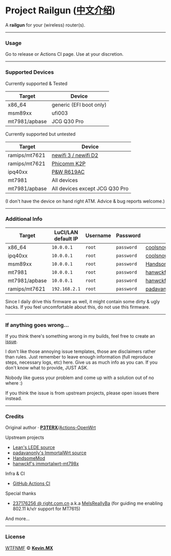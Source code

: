 # Project Railgun ([中文介绍](README_zh.md))

A **railgun** for your (wireless) router(s).

***

### Usage

Go to release or Actions CI page. Use at your discretion.

***

### Supported Devices

Currently supported & Tested

| Target        | Device                  |
|---------------|-------------------------|
| x86_64        | generic (EFI boot only) |
| msm89xx       | ufi003                  |
| mt7981/apbase | JCG Q30 Pro             |

Currently supported but untested

| Target        | Device                                                           |
|---------------|------------------------------------------------------------------|
| ramips/mt7621 | [newifi 3 / newifi D2](https://openwrt.org/toh/lenovo/newifi_d2) |
| ramips/mt7621 | [Phicomm K2P](https://openwrt.org/toh/phicomm/k2p_ke2p)          |
| ipq40xx       | [P&W R619AC](https://openwrt.org/toh/p_w/r619ac)                 |
| mt7981        | All devices                                                      |
| mt7981/apbase | All devices except JCG Q30 Pro                                   |

(I don't have the device on hand right ATM. Advice & bug reports welcome.)

***

### Additional Info

| Target        | LuCI/LAN default IP | Username | Password   | Source Repo                                                                 |
|---------------|---------------------|----------|------------|-----------------------------------------------------------------------------|
| x86_64        | `10.0.0.1`          | `root`   | `password` | [coolsnowwolf/lede](https://github.com/coolsnowwolf/lede)                   |
| ipq40xx       | `10.0.0.1`          | `root`   | `password` | [coolsnowwolf/lede](https://github.com/coolsnowwolf/lede)                   |
| msm89xx       | `10.0.0.1`          | `root`   | `password` | [HandsomeMod/HandsomeMod](https://github.com/HandsomeMod/HandsomeMod)       |
| mt7981        | `10.0.0.1`          | `root`   | `password` | [hanwckf/immortalwrt-mt798x](https://github.com/hanwckf/immortalwrt-mt798x) |
| mt7981/apbase | `10.0.0.1`          | `root`   | `password` | [hanwckf/immortalwrt-mt798x](https://github.com/hanwckf/immortalwrt-mt798x) |
| ramips/mt7621 | `192.168.2.1`       | `root`   | `password` | [padavanonly/immortalwrt](https://github.com/coolsnowwolf.lede)             |

Since I daily drive this firmware as well, it might contain some dirty & ugly hacks. If you feel uncomfortable about this, do not use this firmware.

***

### If anything goes wrong...

If you think there's something wrong in my builds, feel free to create an [issue](https://github.com/KevinMX/Railgun/issues/new/choose). 

I don't like those annoying issue templates, those are disclaimers rather than rules. Just remember to leave enough information (full reproduce steps, necessary logs, etc) here. Give us as much info as you can. If you don't know what to provide, JUST ASK.

Nobody like guess your problem and come up with a solution out of no where :)

If you think the issue is from upstream projects, please open issues there instead.

***

### Credits

Original author · [**P3TERX**](https://p3terx.com)/[Actions-OpenWrt](https://github.com/P3TERX/Actions-OpenWrt)

Upstream projects

- [Lean's LEDE source](https://github.com/coolsnowwolf/lede)
- [padavanonly's ImmortalWrt source](https://github.com/padavanonly/immortalwrt)
- [HandsomeMod](https://github.com/HandsomeMod/HandsomeMod)
- [hanwckf's immortalwrt-mt798x](https://github.com/hanwckf/immortalwrt-mt798x)

Infra & CI

- [GitHub Actions CI](https://github.com/features/actions)

Special thanks
- [237176256 @ right.com.cn](https://www.right.com.cn/forum/space-uid-364126.html) a.k.a [MeIsReallyBa](https://github.com/MeIsReallyBa) (for guiding me enabling 802.11 k/v/r support for MT7615)

And more...

***

### License

[WTFNMF](https://github.com/adversary-org/wtfnmf) © [**Kevin.MX**](https://mary.kevinmx.top)
